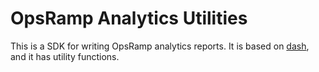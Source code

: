 # OpsRamp Analytics Utilities

This is a SDK for writing OpsRamp analytics reports. It is based on [dash](https://plotly.com/dash/), and it has utility functions.